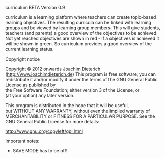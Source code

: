 curriculum BETA Version 0.9

curriculum is a learning platform where teachers can create topic-based learning objectives.
The resulting curricula can be linked with learning groups and be viewed by learning group members. 
This will give students, teachers (and parents) a good overview of the objectives to be achieved. 
Not yet reached objectives are shown in red - if a objectives is achieved it will be shown in green. 
So curriculum provides a good overview of the current learning status. 

Copyright notice

Copyright © 2012 onwards Joachim Dieterich (http://www.joachimdieterich.de)
This program is free software; you can redistribute it and/or modify 
it under the terms of the GNU General Public License as published by  
the Free Software Foundation; either version 3 of the License, or     
(at your option) any later version.                                   

This program is distributed in the hope that it will be useful,       
but WITHOUT ANY WARRANTY; without even the implied warranty of        
MERCHANTABILITY or FITNESS FOR A PARTICULAR PURPOSE.  See the         
GNU General Public License for more details:                          

http://www.gnu.org/copyleft/gpl.html 
 
Important notes: 
- SAVE MODE has to be off! 
